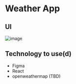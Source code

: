 # Weather App 
## UI
  ![image](https://github.com/Jagjeet-Dhuna/FigmaDesigns/assets/48265165/4cb3aab9-6d11-457d-888f-de25492e9632)

## Technology to use(d)
* Figma
* React
* openweathermap (TBD)
